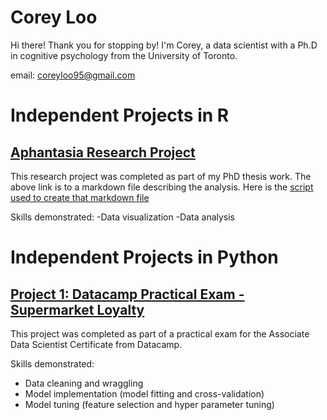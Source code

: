 # Corey Loo

Hi there! Thank you for stopping by!
I'm Corey, a data scientist with a Ph.D in cognitive psychology from the University of Toronto.

email: coreyloo95@gmail.com

# Independent Projects in R

## [Aphantasia Research Project](https://htmlpreview.github.io/?https://github.com/CoreyLoo/CLoo_Online_Portfolio/blob/dcce950bbeff5d67b190d9fa1fb1669ecdf32f2d/Aphantasia_research_project/analysis_aphantasia.html)

This research project was completed as part of my PhD thesis work.
The above link is to a markdown file describing the analysis.
Here is the [script used to create that markdown file](Aphantasia_research_project/aphantasia_research_project.Rmd) 

Skills demonstrated:
-Data visualization
-Data analysis

# Independent Projects in Python

## [Project 1: Datacamp Practical Exam - Supermarket Loyalty](Project_1/CLoo_Practical_Exam_Supermarket_Loyalty.ipynb)

This project was completed as part of a practical exam for the Associate Data Scientist Certificate from Datacamp.

Skills demonstrated:
- Data cleaning and wraggling
- Model implementation (model fitting and cross-validation)
- Model tuning (feature selection and hyper parameter tuning)
